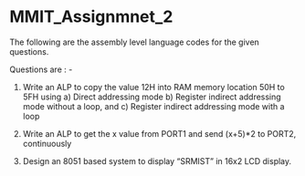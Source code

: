# MMIT_Assignmnet_2
The following are the assembly level language codes for the given questions.

Questions are : -


1. Write an ALP to copy the value 12H into RAM memory location 50H to 5FH using
a) Direct addressing mode
b) Register indirect addressing mode without a loop, and
c) Register indirect addressing mode with a loop


2. Write an ALP to get the x value from PORT1 and send (x+5)*2 to PORT2, continuously

3. Design an 8051 based system to display “SRMIST” in 16x2 LCD display.

